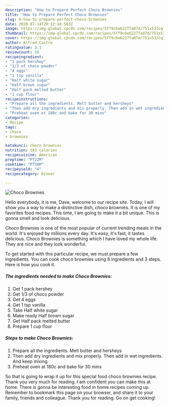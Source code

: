 ```yaml
---
description: "How to Prepare Perfect Choco Brownies"
title: "How to Prepare Perfect Choco Brownies"
slug: 6-how-to-prepare-perfect-choco-brownies
date: 2020-07-14T20:12:18.583Z
image: https://img-global.cpcdn.com/recipes/5ff9c6e6227fa07d/751x532cq70/choco-brownies-recipe-main-photo.jpg
thumbnail: https://img-global.cpcdn.com/recipes/5ff9c6e6227fa07d/751x532cq70/choco-brownies-recipe-main-photo.jpg
cover: https://img-global.cpcdn.com/recipes/5ff9c6e6227fa07d/751x532cq70/choco-brownies-recipe-main-photo.jpg
author: Alfred Castro
ratingvalue: 3.1
reviewcount: 10
recipeingredient:
- "1 pack hershey"
- "1/3 of choco powder"
- "4 eggs"
- "1 tsp vanilla"
- "Half white sugar"
- "Half brown sugar"
- "Half pack melted butter"
- "1 cup flour"
recipeinstructions:
- "Prepare all the ingredients. Melt butter and hersheys"
- "Then add dry ingredients and mix properly. Then add in wet ingredients. And keep mixing"
- "Preheat oven at 180c and bake for 30 mins"
categories:
- Recipe
tags:
- choco
- brownies

katakunci: choco brownies 
nutrition: 183 calories
recipecuisine: American
preptime: "PT22M"
cooktime: "PT58M"
recipeyield: "4"
recipecategory: Dinner

---
```



![Choco Brownies](https://img-global.cpcdn.com/recipes/5ff9c6e6227fa07d/751x532cq70/choco-brownies-recipe-main-photo.jpg)

Hello everybody, it is me, Dave, welcome to our recipe site. Today, I will show you a way to make a distinctive dish, choco brownies. It is one of my favorites food recipes. This time, I am going to make it a bit unique. This is gonna smell and look delicious.



Choco Brownies is one of the most popular of current trending meals in the world. It's enjoyed by millions every day. It's easy, it's fast, it tastes delicious. Choco Brownies is something which I have loved my whole life. They are nice and they look wonderful.


To get started with this particular recipe, we must prepare a few ingredients. You can cook choco brownies using 8 ingredients and 3 steps. Here is how you cook it.

<!--inarticleads1-->

##### The ingredients needed to make Choco Brownies:

1. Get 1 pack hershey
1. Get 1/3 of choco powder
1. Get 4 eggs
1. Get 1 tsp vanilla
1. Take Half white sugar
1. Make ready Half brown sugar
1. Get Half pack melted butter
1. Prepare 1 cup flour




<!--inarticleads2-->

##### Steps to make Choco Brownies:

1. Prepare all the ingredients. Melt butter and hersheys
1. Then add dry ingredients and mix properly. Then add in wet ingredients. And keep mixing
1. Preheat oven at 180c and bake for 30 mins




So that is going to wrap it up for this special food choco brownies recipe. Thank you very much for reading. I am confident you can make this at home. There is gonna be interesting food in home recipes coming up. Remember to bookmark this page on your browser, and share it to your family, friends and colleague. Thank you for reading. Go on get cooking!

